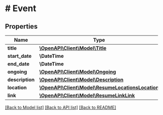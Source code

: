 # # Event

## Properties

Name | Type | Description | Notes
------------ | ------------- | ------------- | -------------
**title** | [**\OpenAPI\Client\Model\Title**](Title.md) |  | [optional]
**start_date** | **\DateTime** |  | [optional]
**end_date** | **\DateTime** |  | [optional]
**ongoing** | [**\OpenAPI\Client\Model\Ongoing**](Ongoing.md) |  | [optional]
**description** | [**\OpenAPI\Client\Model\Description**](Description.md) |  | [optional]
**location** | [**\OpenAPI\Client\Model\ResumeLocationsLocation**](ResumeLocationsLocation.md) |  | [optional]
**link** | [**\OpenAPI\Client\Model\ResumeLinkLink**](ResumeLinkLink.md) |  | [optional]

[[Back to Model list]](../../README.md#models) [[Back to API list]](../../README.md#endpoints) [[Back to README]](../../README.md)
